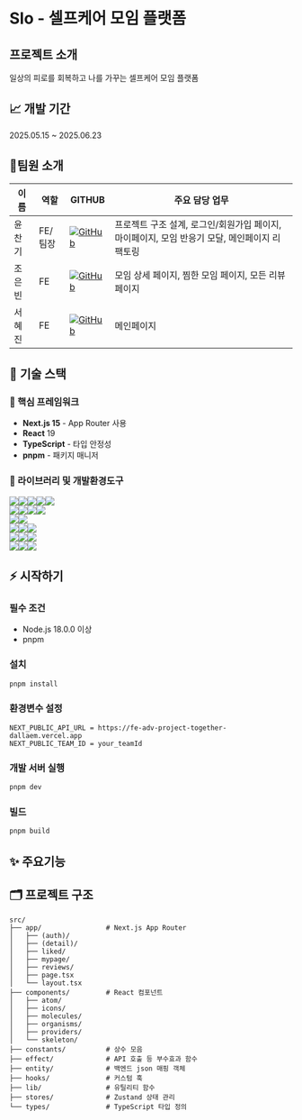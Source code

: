 # Slo - 셀프케어 모임 플랫폼

## 프로젝트 소개

일상의 피로를 회복하고 나를 가꾸는 셀프케어 모임 플랫폼

## 📈 개발 기간

2025.05.15 ~ 2025.06.23

## 👥팀원 소개

| 이름   | 역할     | GITHUB | 주요 담당 업무 |
|--------|----------|--------|----------------|
| 윤찬기 | FE/팀장 | [![GitHub](https://img.shields.io/badge/github-181717?style=flat-square&logo=github&logoColor=white)](https://github.com/smd995) | 프로젝트 구조 설계, 로그인/회원가입 페이지, 마이페이지, 모임 반응기 모달, 메인페이지 리팩토링 |
| 조은빈 | FE       | [![GitHub](https://img.shields.io/badge/github-181717?style=flat-square&logo=github&logoColor=white)](https://github.com/iambean-git) | 모임 상세 페이지, 찜한 모임 페이지, 모든 리뷰 페이지 |
| 서혜진 | FE       | [![GitHub](https://img.shields.io/badge/github-181717?style=flat-square&logo=github&logoColor=white)](https://github.com/pluminary) | 메인페이지 |

## 🔧 기술 스택

### 🎯 핵심 프레임워크

- **Next.js 15** - App Router 사용
- **React** 19
- **TypeScript** - 타입 안정성
- **pnpm** - 패키지 매니저

### 📡 라이브러리 및 개발환경도구

<div style='display:flex; align-items:center'>
    <img src="https://img.shields.io/badge/Tailwind CSS-06B6D4?style=flat-square&logo=TailwindCSS&logoColor=white">
    <img src="https://img.shields.io/badge/clsx-000000?style=flat-square&logo=clsx&logoColor=white">
    <img src="https://img.shields.io/badge/Lucide-F56565?style=flat-square&logo=lucide&logoColor=white">
    <img src="https://img.shields.io/badge/Motion-0055FF?style=flat-square&logo=motion&logoColor=white">
    <img src="https://img.shields.io/badge/react toastify-000000?style=flat-square&logo=clsx&logoColor=white">
</div>

<div style='display:flex; align-items:center'>
    <img src="https://img.shields.io/badge/Axios-5A29E4?style=flat-square&logo=Axios&logoColor=white">
    <img src="https://img.shields.io/badge/swr-F05138?style=flat-square&logo=swr&logoColor=white">
    <img src="https://img.shields.io/badge/Zustand-4a2c2a?style=flat-square&logo=Zustand&logoColor=white">
    <img src="https://img.shields.io/badge/dayjs-334455?style=flat-square&logo=dayjs&logoColor=white">
</div>
<div style='display:flex; align-items:center'>
    <img src="https://img.shields.io/badge/React Hook Form-EC5990?style=flat-square&logo=react-hook-form&logoColor=white">
    <img src="https://img.shields.io/badge/React Intersection Library-000000?style=flat-square&logo=React Intersection Library&logoColor=white">
</div>
<div style='display:flex; align-items:center'>
    <img src="https://img.shields.io/badge/Vitest-6E9F18?style=flat-square&logo=vitest&logoColor=white">
    <img src="https://img.shields.io/badge/Testing Library React-E33332?style=flat-square&logo=testinglibrary&logoColor=white"> 
    <img src="https://img.shields.io/badge/MSW-FF6A33?style=flat-square&logo=mockserviceworker&logoColor=white">
</div>
<div style='display:flex; align-items:center'>
    <img src="https://img.shields.io/badge/ESLint-4B32C3?style=flat-square&logo=eslint&logoColor=white">
    <img src="https://img.shields.io/badge/Prettier-F7B93E?style=flat-square&logo=prettier&logoColor=black">
    <img src="https://img.shields.io/badge/husky-273A60?style=flat-square&logo=husky&logoColor=black">
</div>
<div style='display:flex; align-items:center'>
    <img src="https://img.shields.io/badge/Git-F05032?style=flat-square&logo=git&logoColor=white"> 
    <img src="https://img.shields.io/badge/Notion-41454A?style=flat-square&logo=notion&logoColor=white"> 
    <img src="https://img.shields.io/badge/Vercel-000000?style=flat-square&logo=vercel&logoColor=white"> 
</div>

## ⚡ 시작하기

### 필수 조건

- Node.js 18.0.0 이상
- pnpm

### 설치

```bash
pnpm install
```

### 환경변수 설정

```
NEXT_PUBLIC_API_URL = https://fe-adv-project-together-dallaem.vercel.app
NEXT_PUBLIC_TEAM_ID = your_teamId
```

### 개발 서버 실행

```bash
pnpm dev
```

### 빌드

```bash
pnpm build
```

## ✨ 주요기능

###

## 🗂️ 프로젝트 구조

```
src/
├── app/                # Next.js App Router
│   ├── (auth)/
│   ├── (detail)/
│   ├── liked/
│   ├── mypage/
│   ├── reviews/
│   ├── page.tsx
│   └── layout.tsx
├── components/         # React 컴포넌트
│   ├── atom/
│   ├── icons/
│   ├── molecules/
│   ├── organisms/
│   ├── providers/
│   └── skeleton/
├── constants/          # 상수 모음
├── effect/             # API 호출 등 부수효과 함수
├── entity/             # 백엔드 json 매핑 객체
├── hooks/              # 커스텀 훅
├── lib/                # 유틸리티 함수
├── stores/             # Zustand 상태 관리
└── types/              # TypeScript 타입 정의
```
